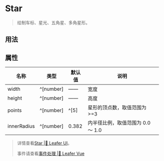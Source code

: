 <script setup lang="ts">
import code from './Star.vue?raw'
</script>
# Star
>
> 绘制车标、星光、五角星、多角星形。
>
## 用法

<Repl :code />

## 属性

| 名称 | 类型 | 默认值 | 说明 |
| --- | --- | --- | --- |
| width | ^[number] | —— | 宽度 |
| height | ^[number] | —— | 高度 |
| points | ^[number] | ^[5] | 星形的顶点数，取值范围为 >=3 |
| innerRadius | ^[number] | 0.382 | 内半径比例，取值范围为 0.0 ～ 1.0 |

> 详情查看[Star |🌿 Leafer UI](https://www.leaferjs.com/ui/reference/display/Star.html)。
>
> 事件请查看[事件处理 |🌿 Leafer Vue](/guide/events/events)
